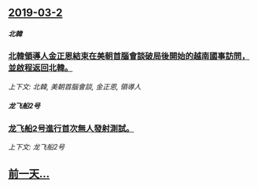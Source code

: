 ## [2019-03-2](/news/2019/03/2/index.md)

##### 北韓
### [北韓領導人金正恩結束在美朝首腦會談破局後開始的越南國事訪問，並啟程返回北韓。 ](/news/2019/03/2/北韓領導人金正恩結束在美朝首腦會談破局後開始的越南國事訪問-並啟程返回北韓.md)
_上下文: 北韓, 美朝首腦會談, 金正恩, 領導人_

##### 龙飞船2号
### [龙飞船2号進行首次無人發射測試。 ](/news/2019/03/2/龙飞船2号進行首次無人發射測試.md)
_上下文: 龙飞船2号_

## [前一天...](/news/2019/03/1/index.md)

